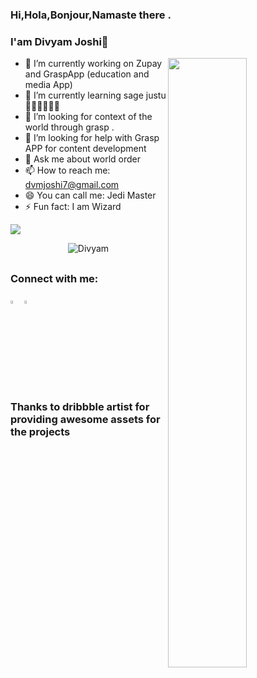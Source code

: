 ### Hi,Hola,Bonjour,Namaste there .
### I'am Divyam Joshi👋

<img align="right" src="https://user-images.githubusercontent.com/24698014/136193380-861bdf9a-28c0-498f-979a-a63c77982015.png" width="50%"/>

- 🔭 I’m currently working on Zupay and GraspApp (education and media App)
- 🌱 I’m currently learning sage justu 🧙🏼‍♂️🧙🏼‍♂
- 🤖 I’m looking for context of the world through grasp .
- 🤔 I’m looking for help with Grasp APP for content development 
- 💬 Ask me about  world order 
- 📫 How to reach me: dvmjoshi7@gmail.com
- 😄 You can call me: Jedi Master
- ⚡ Fun fact: I am Wizard 

<img src="https://github-readme-stats.vercel.app/api?username=dvmjoshi&&show_icons=true&title_color=ffffff&icon_color=bb2acf&text_color=daf7dc&bg_color=191919">
<p align="center"><img src="https://komarev.com/ghpvc/?username=dvmjoshi&label=PROFILE+VIEWS&style=flat-square" alt="Divyam" /></p>

##
### Connect with me:

[<img src="https://img.icons8.com/color/48/000000/twitter.png" width="3.5%"/>](https://twitter.com/ProDIVYAM) [<img src="https://img.icons8.com/color/48/000000/linkedin.png" width="3.5%"/>](https://www.linkedin.com/in/divyam-joshi-ba0056127) 

### Thanks to dribbble artist for providing awesome assets for the projects


